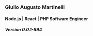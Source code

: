 
### Giulio Augusto Martinelli
#### Node.js | React | PHP Software Engineer
##### Version 0.0.1-894
